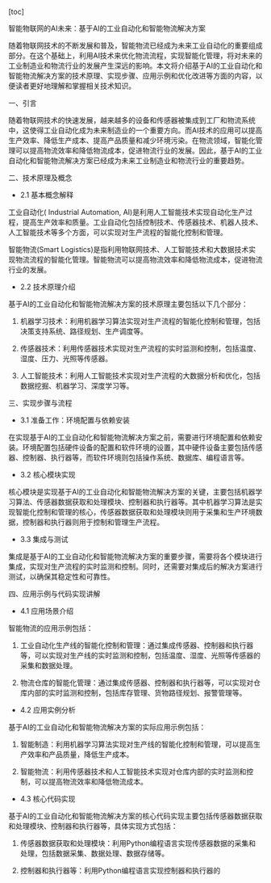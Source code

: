 
[toc]                    
                
                
智能物联网的AI未来：基于AI的工业自动化和智能物流解决方案

随着物联网技术的不断发展和普及，智能物流已经成为未来工业自动化的重要组成部分。在这个基础上，利用AI技术来优化物流流程，实现智能化管理，将对未来的工业制造业和物流行业的发展产生深远的影响。本文将介绍基于AI的工业自动化和智能物流解决方案的技术原理、实现步骤、应用示例和优化改进等方面的内容，以便读者更好地理解和掌握相关技术知识。

一、引言

随着物联网技术的快速发展，越来越多的设备和传感器被集成到工厂和物流系统中，这使得工业自动化成为未来制造业的一个重要方向。而AI技术的应用可以提高生产效率、降低生产成本、提高产品质量和减少环境污染。在物流领域，智能化管理可以提高物流效率和降低物流成本，促进物流行业的发展。因此，基于AI的工业自动化和智能物流解决方案已经成为未来工业制造业和物流行业的重要趋势。

二、技术原理及概念

- 2.1 基本概念解释

工业自动化( Industrial Automation, AI)是利用人工智能技术实现自动化生产过程，提高生产效率和质量。工业自动化包括控制技术、传感器技术、机器人技术、人工智能技术等多个方面，可以实现对生产流程的智能化控制和管理。

智能物流(Smart Logistics)是指利用物联网技术、人工智能技术和大数据技术实现物流流程的智能化管理。智能物流可以提高物流效率和降低物流成本，促进物流行业的发展。

- 2.2 技术原理介绍

基于AI的工业自动化和智能物流解决方案的技术原理主要包括以下几个部分：

1. 机器学习技术：利用机器学习算法实现对生产流程的智能化控制和管理，包括决策支持系统、路径规划、生产调度等。

2. 传感器技术：利用传感器技术实现对生产流程的实时监测和控制，包括温度、湿度、压力、光照等传感器。

3. 人工智能技术：利用人工智能技术实现对生产流程的大数据分析和优化，包括数据挖掘、机器学习、深度学习等。

三、实现步骤与流程

- 3.1 准备工作：环境配置与依赖安装

在实现基于AI的工业自动化和智能物流解决方案之前，需要进行环境配置和依赖安装。环境配置包括硬件设备的配置和软件环境的设置，其中硬件设备主要包括传感器、控制器、执行器等，而软件环境则包括操作系统、数据库、编程语言等。

- 3.2 核心模块实现

核心模块是实现基于AI的工业自动化和智能物流解决方案的关键，主要包括机器学习算法、传感器数据获取和处理模块、控制器和执行器等。其中机器学习算法是实现智能化控制和管理的核心，传感器数据获取和处理模块则用于采集和生产环境数据，控制器和执行器则用于控制和管理生产流程。

- 3.3 集成与测试

集成是基于AI的工业自动化和智能物流解决方案的重要步骤，需要将各个模块进行集成，实现对生产流程的实时监测和控制。同时，还需要对集成后的解决方案进行测试，以确保其稳定性和可靠性。

四、应用示例与代码实现讲解

- 4.1 应用场景介绍

智能物流的应用示例包括：

1. 工业自动化生产线的智能化控制和管理：通过集成传感器、控制器和执行器等，可以实现对生产线的实时监测和控制，包括温度、湿度、光照等传感器的采集和数据处理。

2. 物流仓库的智能化管理：通过集成传感器、控制器和执行器等，可以实现对仓库内部的实时监测和控制，包括库存管理、货物路径规划、报警管理等。

- 4.2 应用实例分析

基于AI的工业自动化和智能物流解决方案的实际应用示例包括：

1. 智能制造：利用机器学习算法实现对生产线的智能化控制和管理，可以提高生产效率和产品质量，降低生产成本。

2. 智能物流：利用传感器技术和人工智能技术实现对仓库内部的实时监测和控制，可以提高物流效率和降低物流成本。

- 4.3 核心代码实现

基于AI的工业自动化和智能物流解决方案的核心代码实现主要包括传感器数据获取和处理模块、控制器和执行器等，具体实现方式包括：

1. 传感器数据获取和处理模块：利用Python编程语言实现传感器数据的采集和处理，包括数据采集、数据处理、数据存储等。

2. 控制器和执行器等：利用Python编程语言实现控制器和执行器的

